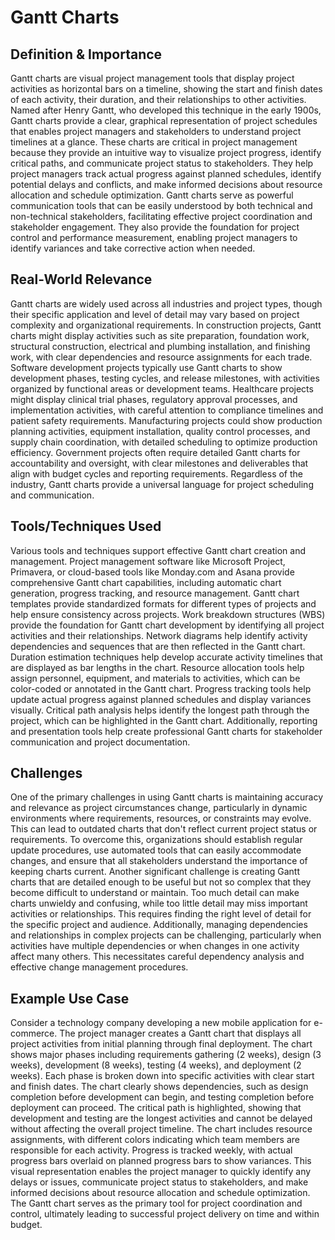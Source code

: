 # Gantt Charts

## Definition & Importance

Gantt charts are visual project management tools that display project activities as horizontal bars on a timeline, showing the start and finish dates of each activity, their duration, and their relationships to other activities. Named after Henry Gantt, who developed this technique in the early 1900s, Gantt charts provide a clear, graphical representation of project schedules that enables project managers and stakeholders to understand project timelines at a glance. These charts are critical in project management because they provide an intuitive way to visualize project progress, identify critical paths, and communicate project status to stakeholders. They help project managers track actual progress against planned schedules, identify potential delays and conflicts, and make informed decisions about resource allocation and schedule optimization. Gantt charts serve as powerful communication tools that can be easily understood by both technical and non-technical stakeholders, facilitating effective project coordination and stakeholder engagement. They also provide the foundation for project control and performance measurement, enabling project managers to identify variances and take corrective action when needed.

## Real-World Relevance

Gantt charts are widely used across all industries and project types, though their specific application and level of detail may vary based on project complexity and organizational requirements. In construction projects, Gantt charts might display activities such as site preparation, foundation work, structural construction, electrical and plumbing installation, and finishing work, with clear dependencies and resource assignments for each trade. Software development projects typically use Gantt charts to show development phases, testing cycles, and release milestones, with activities organized by functional areas or development teams. Healthcare projects might display clinical trial phases, regulatory approval processes, and implementation activities, with careful attention to compliance timelines and patient safety requirements. Manufacturing projects could show production planning activities, equipment installation, quality control processes, and supply chain coordination, with detailed scheduling to optimize production efficiency. Government projects often require detailed Gantt charts for accountability and oversight, with clear milestones and deliverables that align with budget cycles and reporting requirements. Regardless of the industry, Gantt charts provide a universal language for project scheduling and communication.

## Tools/Techniques Used

Various tools and techniques support effective Gantt chart creation and management. Project management software like Microsoft Project, Primavera, or cloud-based tools like Monday.com and Asana provide comprehensive Gantt chart capabilities, including automatic chart generation, progress tracking, and resource management. Gantt chart templates provide standardized formats for different types of projects and help ensure consistency across projects. Work breakdown structures (WBS) provide the foundation for Gantt chart development by identifying all project activities and their relationships. Network diagrams help identify activity dependencies and sequences that are then reflected in the Gantt chart. Duration estimation techniques help develop accurate activity timelines that are displayed as bar lengths in the chart. Resource allocation tools help assign personnel, equipment, and materials to activities, which can be color-coded or annotated in the Gantt chart. Progress tracking tools help update actual progress against planned schedules and display variances visually. Critical path analysis helps identify the longest path through the project, which can be highlighted in the Gantt chart. Additionally, reporting and presentation tools help create professional Gantt charts for stakeholder communication and project documentation.

## Challenges

One of the primary challenges in using Gantt charts is maintaining accuracy and relevance as project circumstances change, particularly in dynamic environments where requirements, resources, or constraints may evolve. This can lead to outdated charts that don't reflect current project status or requirements. To overcome this, organizations should establish regular update procedures, use automated tools that can easily accommodate changes, and ensure that all stakeholders understand the importance of keeping charts current. Another significant challenge is creating Gantt charts that are detailed enough to be useful but not so complex that they become difficult to understand or maintain. Too much detail can make charts unwieldy and confusing, while too little detail may miss important activities or relationships. This requires finding the right level of detail for the specific project and audience. Additionally, managing dependencies and relationships in complex projects can be challenging, particularly when activities have multiple dependencies or when changes in one activity affect many others. This necessitates careful dependency analysis and effective change management procedures.

## Example Use Case

Consider a technology company developing a new mobile application for e-commerce. The project manager creates a Gantt chart that displays all project activities from initial planning through final deployment. The chart shows major phases including requirements gathering (2 weeks), design (3 weeks), development (8 weeks), testing (4 weeks), and deployment (2 weeks). Each phase is broken down into specific activities with clear start and finish dates. The chart clearly shows dependencies, such as design completion before development can begin, and testing completion before deployment can proceed. The critical path is highlighted, showing that development and testing are the longest activities and cannot be delayed without affecting the overall project timeline. The chart includes resource assignments, with different colors indicating which team members are responsible for each activity. Progress is tracked weekly, with actual progress bars overlaid on planned progress bars to show variances. This visual representation enables the project manager to quickly identify any delays or issues, communicate project status to stakeholders, and make informed decisions about resource allocation and schedule optimization. The Gantt chart serves as the primary tool for project coordination and control, ultimately leading to successful project delivery on time and within budget. 
